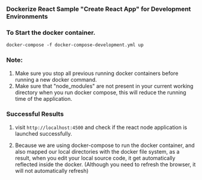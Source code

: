 ### Dockerize React Sample "Create React App" for Development Environments

### To Start the docker container.

`docker-compose -f docker-compose-development.yml up`

### Note:

1. Make sure you stop all previous running docker containers before running a new docker command.
2. Make sure that "node_modules" are not present in your current working directory when you run docker compose, this will reduce the running time of the application.

### Successful Results

1. visit `http://localhost:4500` and check if the react node application is launched successfully.

2. Because we are using docker-compose to run the docker container, and also mapped our local directories with the docker file system, as a result, when you edit your local source code, it get automatically reflected inside the docker. (Although you need to refresh the browser, it will not automatically refresh)
